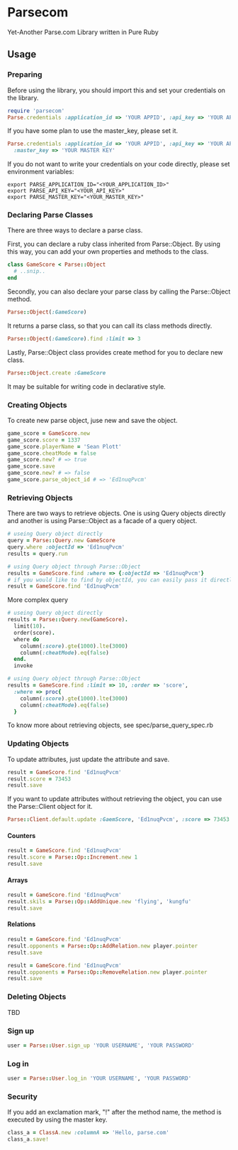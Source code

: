 # Parsecom

Yet-Another Parse.com Library written in Pure Ruby

## Usage

### Preparing

Before using the library, you should import this and set your credentials on 
the library.

```ruby
require 'parsecom'
Parse.credentials :application_id => 'YOUR APPID', :api_key => 'YOUR APIKEY'
```

If you have some plan to use the master_key, please set it.

```ruby
Parse.credentials :application_id => 'YOUR APPID', :api_key => 'YOUR APIKEY', 
  :master_key => 'YOUR MASTER KEY'
```

If you do not want to write your credentials on your code directly,
please set environment variables:

    export PARSE_APPLICATION_ID="<YOUR_APPLICATION_ID>"
    export PARSE_API_KEY="<YOUR_API_KEY>"
    export PARSE_MASTER_KEY="<YOUR_MASTER_KEY>"

### Declaring Parse Classes

There are three ways to declare a parse class.

First, you can declare a ruby class inherited from Parse::Object. By using
this way, you can add your own properties and methods to the class.

```ruby
class GameScore < Parse::Object
  # ..snip..
end
```

Secondly, you can also declare your parse class by calling the Parse::Object 
method. 

```ruby
Parse::Object(:GameScore)
```

It returns a parse class, so that you can call its class methods directly.

```ruby
Parse::Object(:GameScore).find :limit => 3
```

Lastly, Parse::Object class provides create method for you to declare new
class.

```ruby
Parse::Object.create :GameScore
```

It may be suitable for writing code in declarative style.

### Creating Objects

To create new parse object, juse new and save the object.

```ruby
game_score = GameScore.new
game_score.score = 1337
game_score.playerName = 'Sean Plott'
game_score.cheatMode = false
game_score.new? # => true
game_score.save
game_score.new? # => false
game_score.parse_object_id # => 'Ed1nuqPvcm'
```

### Retrieving Objects

There are two ways to retrieve objects. One is using Query objects directly and
another is using Parse::Object as a facade of a query object.

```ruby
# useing Query object directly
query = Parse::Query.new GameScore
query.where :objectId => 'Ed1nuqPvcm'
results = query.run

# using Query object through Parse::Object
results = GameScore.find :where => {:objectId => 'Ed1nuqPvcm'}
# if you would like to find by objectId, you can easily pass it directly
result = GameScore.find 'Ed1nuqPvcm'
```

More complex query

```ruby
# useing Query object directly
results = Parse::Query.new(GameScore).
  limit(10).
  order(score).
  where do
    column(:score).gte(1000).lte(3000)
    column(:cheatMode).eq(false)
  end.
  invoke

# using Query object through Parse::Object
results = GameScore.find :limit => 10, :order => 'score', 
  :where => proc{
    column(:score).gte(1000).lte(3000)
    column(:cheatMode).eq(false)
  }
```

To know more about retrieving objects, see spec/parse_query_spec.rb

### Updating Objects

To update attributes, just update the attribute and save.

```ruby
result = GameScore.find 'Ed1nuqPvcm'
result.score = 73453
result.save
```

If you want to update attributes without retrieving the object, you can use
the Parse::Client object for it.

```ruby
Parse::Client.default.update :GaemScore, 'Ed1nuqPvcm', :score => 73453
```

#### Counters

```ruby
result = GameScore.find 'Ed1nuqPvcm'
result.score = Parse::Op::Increment.new 1
result.save
```

#### Arrays

```ruby
result = GameScore.find 'Ed1nuqPvcm'
result.skils = Parse::Op::AddUnique.new 'flying', 'kungfu'
result.save
```

#### Relations

```ruby
result = GameScore.find 'Ed1nuqPvcm'
result.opponents = Parse::Op::AddRelation.new player.pointer
result.save
```

```ruby
result = GameScore.find 'Ed1nuqPvcm'
result.opponents = Parse::Op::RemoveRelation.new player.pointer
result.save
```

### Deleting Objects

TBD

### Sign up

```ruby
user = Parse::User.sign_up 'YOUR USERNAME', 'YOUR PASSWORD'
```

### Log in

```ruby
user = Parse::User.log_in 'YOUR USERNAME', 'YOUR PASSWORD'
```

### Security

If you add an exclamation mark, "!" after the method name, the method is executed by using the master key.

```ruby
class_a = ClassA.new :columnA => 'Hello, parse.com'
class_a.save!
```
